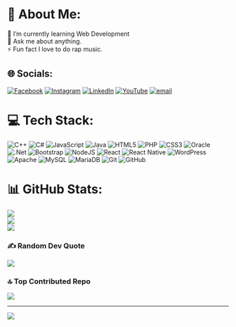 # 💫 About Me:
🌱 I’m currently learning Web Development<br>💬 Ask me about anything.<br>⚡ Fun fact I love to do rap music.


## 🌐 Socials:
[![Facebook](https://img.shields.io/badge/Facebook-%231877F2.svg?logo=Facebook&logoColor=white)](https://facebook.com/emcee.emn) [![Instagram](https://img.shields.io/badge/Instagram-%23E4405F.svg?logo=Instagram&logoColor=white)](https://instagram.com/mc.emn) [![LinkedIn](https://img.shields.io/badge/LinkedIn-%230077B5.svg?logo=linkedin&logoColor=white)](https://linkedin.com/in/md-naimure-rahaman-emon) [![YouTube](https://img.shields.io/badge/YouTube-%23FF0000.svg?logo=YouTube&logoColor=white)](https://youtube.com/@@McEmnMusic) [![email](https://img.shields.io/badge/Email-D14836?logo=gmail&logoColor=white)](mailto:mdnaimurerahamanemon@gmail.com) 

# 💻 Tech Stack:
![C++](https://img.shields.io/badge/c++-%2300599C.svg?style=for-the-badge&logo=c%2B%2B&logoColor=white) ![C#](https://img.shields.io/badge/c%23-%23239120.svg?style=for-the-badge&logo=csharp&logoColor=white) ![JavaScript](https://img.shields.io/badge/javascript-%23323330.svg?style=for-the-badge&logo=javascript&logoColor=%23F7DF1E) ![Java](https://img.shields.io/badge/java-%23ED8B00.svg?style=for-the-badge&logo=openjdk&logoColor=white) ![HTML5](https://img.shields.io/badge/html5-%23E34F26.svg?style=for-the-badge&logo=html5&logoColor=white) ![PHP](https://img.shields.io/badge/php-%23777BB4.svg?style=for-the-badge&logo=php&logoColor=white) ![CSS3](https://img.shields.io/badge/css3-%231572B6.svg?style=for-the-badge&logo=css3&logoColor=white) ![Oracle](https://img.shields.io/badge/Oracle-F80000?style=for-the-badge&logo=oracle&logoColor=white) ![.Net](https://img.shields.io/badge/.NET-5C2D91?style=for-the-badge&logo=.net&logoColor=white) ![Bootstrap](https://img.shields.io/badge/bootstrap-%238511FA.svg?style=for-the-badge&logo=bootstrap&logoColor=white) ![NodeJS](https://img.shields.io/badge/node.js-6DA55F?style=for-the-badge&logo=node.js&logoColor=white) ![React](https://img.shields.io/badge/react-%2320232a.svg?style=for-the-badge&logo=react&logoColor=%2361DAFB) ![React Native](https://img.shields.io/badge/react_native-%2320232a.svg?style=for-the-badge&logo=react&logoColor=%2361DAFB) ![WordPress](https://img.shields.io/badge/WordPress-%23117AC9.svg?style=for-the-badge&logo=WordPress&logoColor=white) ![Apache](https://img.shields.io/badge/apache-%23D42029.svg?style=for-the-badge&logo=apache&logoColor=white) ![MySQL](https://img.shields.io/badge/mysql-4479A1.svg?style=for-the-badge&logo=mysql&logoColor=white) ![MariaDB](https://img.shields.io/badge/MariaDB-003545?style=for-the-badge&logo=mariadb&logoColor=white) ![Git](https://img.shields.io/badge/git-%23F05033.svg?style=for-the-badge&logo=git&logoColor=white) ![GitHub](https://img.shields.io/badge/github-%23121011.svg?style=for-the-badge&logo=github&logoColor=white)
# 📊 GitHub Stats:
![](https://github-readme-stats.vercel.app/api?username=naimurerahaman&theme=dark&hide_border=true&include_all_commits=false&count_private=false)<br/>
![](https://nirzak-streak-stats.vercel.app/?user=naimurerahaman&theme=dark&hide_border=true)<br/>
![](https://github-readme-stats.vercel.app/api/top-langs/?username=naimurerahaman&theme=dark&hide_border=true&include_all_commits=false&count_private=false&layout=compact)

### ✍️ Random Dev Quote
![](https://quotes-github-readme.vercel.app/api?type=horizontal&theme=radical)

### 🔝 Top Contributed Repo
![](https://github-contributor-stats.vercel.app/api?username=naimurerahaman&limit=5&theme=dark&combine_all_yearly_contributions=true)

---
[![](https://visitcount.itsvg.in/api?id=naimurerahaman&icon=0&color=0)](https://visitcount.itsvg.in)

<!-- Proudly created with GPRM ( https://gprm.itsvg.in ) -->
